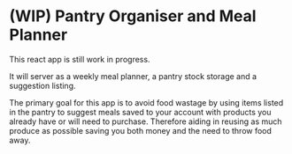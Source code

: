 # (WIP) Pantry Organiser and Meal Planner

This react app is still work in progress. 

It will server as a weekly meal planner, a pantry stock storage and a suggestion listing. 

The primary goal for this app is to avoid food wastage by using items listed in the pantry to suggest meals saved to your account with products you already have or will need to purchase. Therefore aiding in reusing as much produce as possible saving you both money and the need to throw food away. 
